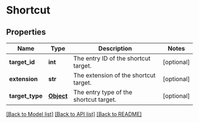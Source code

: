 # Shortcut

## Properties
Name | Type | Description | Notes
------------ | ------------- | ------------- | -------------
**target_id** | **int** | The entry ID of the shortcut target. | [optional] 
**extension** | **str** | The extension of the shortcut target. | [optional] 
**target_type** | [**Object**](Object.md) | The entry type of the shortcut target. | [optional] 

[[Back to Model list]](../README.md#documentation-for-models) [[Back to API list]](../README.md#documentation-for-api-endpoints) [[Back to README]](../README.md)

